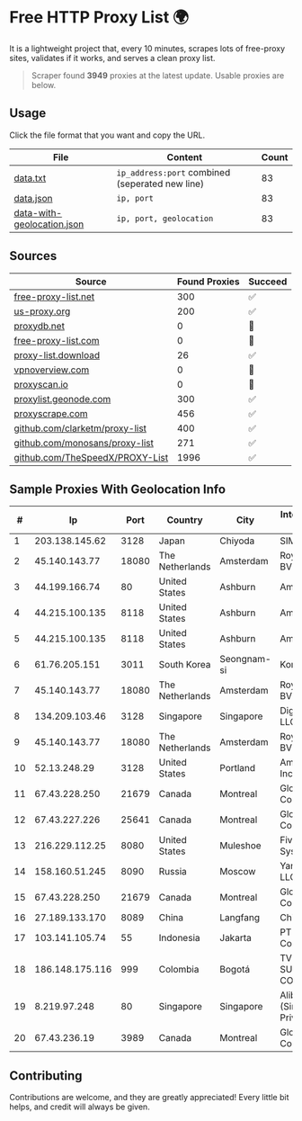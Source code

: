 
# Free HTTP Proxy List 🌍

It is a lightweight project that, every 10 minutes, scrapes lots of free-proxy sites, validates if it works, and serves a clean proxy list.


> Scraper found **3949** proxies at the latest update. Usable proxies are below.

## Usage

Click the file format that you want and copy the URL.


|File|Content|Count|
|----|-------|-----|
|[data.txt](https://raw.githubusercontent.com/themiralay/Proxy-List-World/master/data.txt)|`ip_address:port` combined (seperated new line)|83|
|[data.json](https://raw.githubusercontent.com/themiralay/Proxy-List-World/master/data.json)|`ip, port`|83|
|[data-with-geolocation.json](https://raw.githubusercontent.com/themiralay/Proxy-List-World/master/data-with-geolocation.json)|`ip, port, geolocation`|83|

## Sources

|Source|Found Proxies|Succeed|
|------|-------------|-------|
|[free-proxy-list.net](https://free-proxy-list.net)|300|✅|
|[us-proxy.org](https://www.us-proxy.org)|200|✅|
|[proxydb.net](http://proxydb.net)|0|🚫|
|[free-proxy-list.com](https://free-proxy-list.com/?page=&port=&type%5B%5D=http&type%5B%5D=https&up_time=0&search=Search)|0|🚫|
|[proxy-list.download](https://www.proxy-list.download/HTTP)|26|✅|
|[vpnoverview.com](https://vpnoverview.com/privacy/anonymous-browsing/free-proxy-servers)|0|🚫|
|[proxyscan.io](https://www.proxyscan.io)|0|🚫|
|[proxylist.geonode.com](https://proxylist.geonode.com/api/proxy-list?limit=300&page=1&sort_by=lastChecked&sort_type=desc&protocols=http,https)|300|✅|
|[proxyscrape.com](https://api.proxyscrape.com/v2/?request=displayproxies&protocol=http&timeout=10000&country=all&ssl=all&anonymity=all)|456|✅|
|[github.com/clarketm/proxy-list](https://raw.githubusercontent.com/clarketm/proxy-list/master/proxy-list-raw.txt)|400|✅|
|[github.com/monosans/proxy-list](https://raw.githubusercontent.com/monosans/proxy-list/main/proxies/http.txt)|271|✅|
|[github.com/TheSpeedX/PROXY-List](https://raw.githubusercontent.com/TheSpeedX/PROXY-List/master/http.txt)|1996|✅|


## Sample Proxies With Geolocation Info

|#|Ip|Port|Country|City|Internet Service Provider|
|-|--|----|-------|----|-------------------------|
|1|203.138.145.62|3128|Japan|Chiyoda|SIMPLEIA|
|2|45.140.143.77|18080|The Netherlands|Amsterdam|RoyaleHosting BV|
|3|44.199.166.74|80|United States|Ashburn|Amazon.com|
|4|44.215.100.135|8118|United States|Ashburn|Amazon.com|
|5|44.215.100.135|8118|United States|Ashburn|Amazon.com|
|6|61.76.205.151|3011|South Korea|Seongnam-si|Korea Telecom|
|7|45.140.143.77|18080|The Netherlands|Amsterdam|RoyaleHosting BV|
|8|134.209.103.46|3128|Singapore|Singapore|DigitalOcean, LLC|
|9|45.140.143.77|18080|The Netherlands|Amsterdam|RoyaleHosting BV|
|10|52.13.248.29|3128|United States|Portland|Amazon.com, Inc.|
|11|67.43.228.250|21679|Canada|Montreal|GloboTech Communications|
|12|67.43.227.226|25641|Canada|Montreal|GloboTech Communications|
|13|216.229.112.25|8080|United States|Muleshoe|Five Area Systems, LLC|
|14|158.160.51.245|8090|Russia|Moscow|Yandex.Cloud LLC|
|15|67.43.228.250|21679|Canada|Montreal|GloboTech Communications|
|16|27.189.133.170|8089|China|Langfang|Chinanet|
|17|103.141.105.74|55|Indonesia|Jakarta|PT Indonesia Comnets Plus|
|18|186.148.175.116|999|Colombia|Bogotá|TV AZTECA SUCURSAL COLOMBIA|
|19|8.219.97.248|80|Singapore|Singapore|Alibaba Cloud (Singapore) Private Limited|
|20|67.43.236.19|3989|Canada|Montreal|GloboTech Communications|



## Contributing

Contributions are welcome, and they are greatly appreciated! Every
little bit helps, and credit will always be given.

